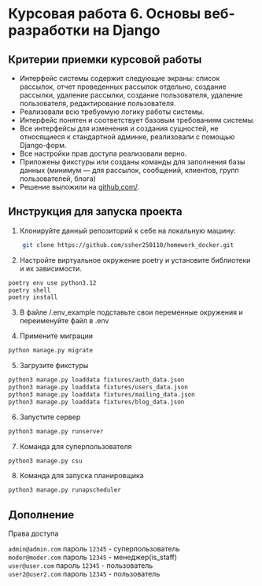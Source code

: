 # Курсовая работа 6. Основы веб-разработки на Django

## Критерии приемки курсовой работы

- Интерфейс системы содержит следующие экраны: список рассылок, отчет проведенных рассылок отдельно, создание рассылки,
  удаление рассылки, создание пользователя, удаление пользователя, редактирование пользователя.
- Реализовали всю требуемую логику работы системы.
- Интерфейс понятен и соответствует базовым требованиям системы.
- Все интерфейсы для изменения и создания сущностей, не относящиеся к стандартной админке, реализовали с помощью
  Django-форм.
- Все настройки прав доступа реализовали верно.
- Приложены фикстуры или созданы команды для заполнения базы данных (минимум — для рассылок, сообщений, клиентов, групп
  пользователей, блога)
- Решение выложили на [github.com/](github.com/).

## Инструкция для запуска проекта

1. Клонируйте данный репозиторий к себе на локальную машину:

```bash
    git clone https://github.com/ssher250110/homework_docker.git
```

2. Настройте виртуальное окружение poetry и установите библиотеки и их зависимости.

```bash
poetry env use python3.12
poetry shell
poetry install
```

3. В файле /.env_example подставьте свои переменные окружения и переименуйте файл в .env

4. Примените миграции

```bash
python manage.py migrate
```

5. Загрузите фикстуры

```bash
python3 manage.py loaddata fixtures/auth_data.json
python3 manage.py loaddata fixtures/users_data.json
python3 manage.py loaddata fixtures/mailing_data.json
python3 manage.py loaddata fixtures/blog_data.json
```

6. Запустите сервер
```bash
python3 manage.py runserver
```

7. Команда для суперпользователя
```bash
python3 manage.py csu
```

8. Команда для запуска планировщика
```bash
python3 manage.py runapscheduler
```

## Дополнение

Права доступа

`admin@admin.com` пароль `12345` - суперпользователь  
`moder@moder.com` пароль `12345` - менеджер(is_staff)  
`user@user.com` пароль `12345` - пользователь  
`user2@user2.com` пароль `12345` - пользователь